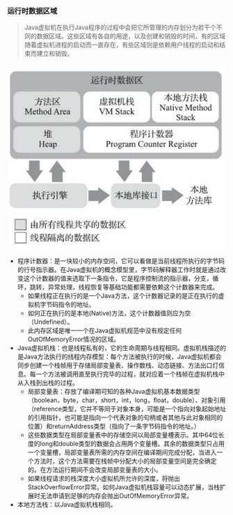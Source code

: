 

### 运行时数据区域

> Java虚拟机在执行Java程序的过程中会把它所管理的内存划分为若干个不同的数据区域。这些区域有各自的用途，以及创建和销毁的时间，有的区域随着虚拟机进程的启动而一直存在，有些区域则是依赖用户线程的启动和结束而建立和销毁。

![](./img/运行时数据区.png)

* 程序计数器：是一块较小的内存空间，它可以看做是当前线程所执行的字节码的行号指示器。在Java虚拟机的概念模型里，字节码解释器工作时就是通过改变这个计数器的值来选取下一条指令，它是程序控制流的指示器，分支，循环，跳转，异常处理，线程恢复等基础功能都需要依赖这个计数器来完成。
  * 如果线程正在执行的是一个Java方法，这个计数器记录的是正在执行的虚拟机字节码指令的地址。
  * 如何正在执行的是本地(Native)方法，这个计数器值则应为空（Undefined）。
  * 此内存区域是唯一一个在Java虚拟机规范中没有规定任何OutOfMemoryError情况的区域。 
* Java虚拟机栈：也是线程私有的，它的生命周期与线程相同。虚拟机栈描述的是Java方法执行的线程内存模型：每个方法被执行的时候，Java虚拟机都会同步创建一个栈帧用于存储局部变量表、操作数栈、动态链接、方法出口灯信息。每一个方法被调用直至执行完毕的过程，就对应着一个栈帧在虚拟机栈中从入栈到出栈的过程。
  * 局部变量表：存放了编译期可知的各种Java虚拟机基本数据类型（boolean，byte，char，short，int，long，float，double）、对象引用（reference类型，它并不等同于对象本身，可能是一个指向对象起始地址的引用指针，也可能是指向一个代表对象的句柄或者其他与此对象相同的位置）和returnAddress类型（指向了一条字节码指令的地址。）
  * 这些数据类型在局部变量表中的存储空间以局部变量槽表示。其中64位长度的long和double类型的数据会占用两个变量槽。其余的数据类型只占用一个变量槽，局部变量表所需的内存空间在编译期间完成分配，当进入一个方法时，这个方法需要在栈帧中分配大小的局部变量空间是完全确定的。在方法运行期间不会改变局部变量表的大小。
  * 如果线程请求的栈深度大小虚拟机所允许的深度，将抛出StackOverflowError异常。如何Java虚拟机栈容量可以动态扩展，当栈扩展时无法申请到足够的内存会抛出OutOfMemoryError异常。
* 本地方法栈：以Java虚拟机栈相同。
